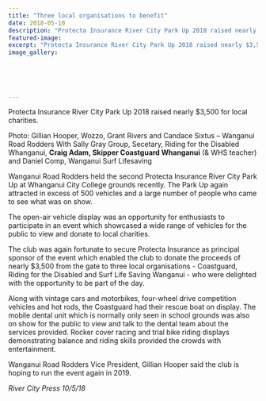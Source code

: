 ```yaml
---
title: "Three local organisations to benefit"
date: 2018-05-10
description: "Protecta Insurance River City Park Up 2018 raised nearly $3,500 for local charities, including Coastguard Whanganui..."
featured-image: 
excerpt: "Protecta Insurance River City Park Up 2018 raised nearly $3,500 for local charities, including Coastguard Whanganui."
image_gallery:
    
    
    
    
    
---
```


<p>Protecta Insurance River City Park Up 2018 raised nearly $3,500 for local charities.</p>
<p><span>Photo: Gillian Hooper, Wozzo, Grant Rivers and Candace Sixtus &ndash; Wanganui Road Rodders With Sally Gray Group, Secetary, Riding for the Disabled Whanganui, <strong>Craig Adam, Skipper Coastguard Whanganui</strong>&nbsp;(&amp; WHS teacher) and Daniel Comp, Wanganui Surf Lifesaving</span></p>
<p>Wanganui Road Rodders held the second Protecta Insurance River City Park Up at Whanganui City College grounds recently. The Park Up again attracted in excess of 500 vehicles and a large number of people who came to see what was on show.</p>
<p>The open-air vehicle display was an opportunity for enthusiasts to participate in an event which showcased a wide range of vehicles for the public to view and&nbsp;<span class="text_exposed_show">donate to local charities.&nbsp;<br /></span></p>
<p><span class="text_exposed_show">The club was again fortunate to secure Protecta Insurance as principal sponsor of the event which enabled the club to donate the proceeds of nearly $3,500 from the gate to three local organisations - Coastguard, Riding for the Disabled and Surf Life Saving Wanganui - who were delighted with the opportunity to be part of the day.<br /></span></p>
<p><span class="text_exposed_show">Along with vintage cars and motorbikes, four-wheel drive competition vehicles and hot rods, the Coastguard had their rescue boat on display. The mobile dental unit which is normally only seen in school grounds was also on show for the public to view and talk to the dental team about the services provided. Rocker cover racing and trial bike riding displays demonstrating balance and riding skills provided the crowds with entertainment.<br /></span></p>
<p><span class="text_exposed_show">Wanganui Road Rodders Vice President, Gillian Hooper said the club is hoping to run the event again in 2019.</span></p>
<p><em><span class="text_exposed_show">River City Press 10/5/18</span></em></p>

